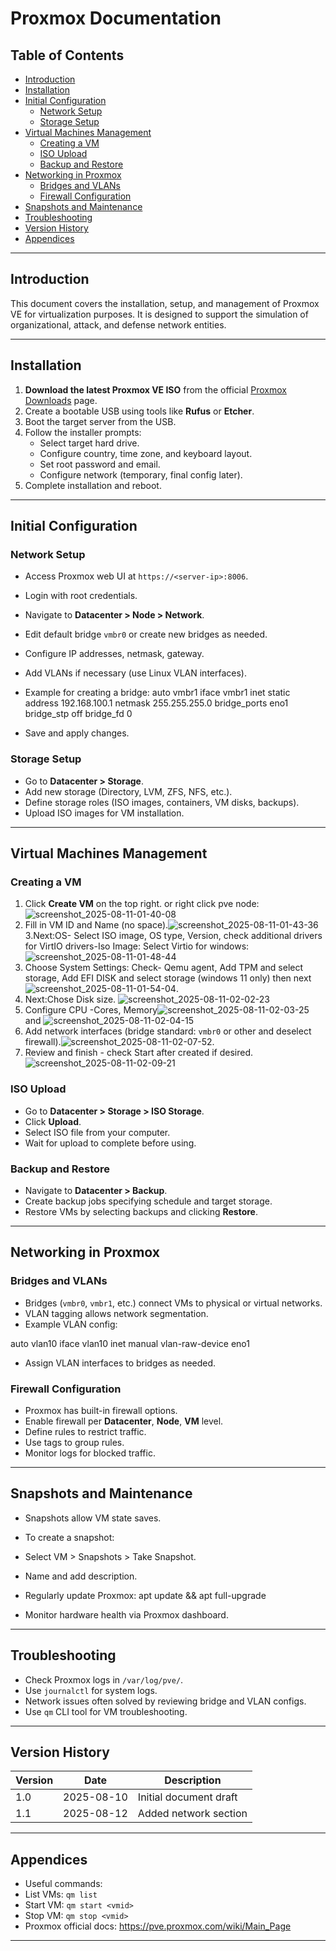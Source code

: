 # Proxmox Documentation

## Table of Contents

- [Introduction](#introduction)
- [Installation](#installation)
- [Initial Configuration](#initial-configuration)
  - [Network Setup](#network-setup)
  - [Storage Setup](#storage-setup)
- [Virtual Machines Management](#virtual-machines-management)
  - [Creating a VM](#creating-a-vm)
  - [ISO Upload](#iso-upload)
  - [Backup and Restore](#backup-and-restore)
- [Networking in Proxmox](#networking-in-proxmox)
  - [Bridges and VLANs](#bridges-and-vlans)
  - [Firewall Configuration](#firewall-configuration)
- [Snapshots and Maintenance](#snapshots-and-maintenance)
- [Troubleshooting](#troubleshooting)
- [Version History](#version-history)
- [Appendices](#appendices)

---

## Introduction

This document covers the installation, setup, and management of Proxmox VE for virtualization purposes. It is designed to support the simulation of organizational, attack, and defense network entities.

---

## Installation

1. **Download the latest Proxmox VE ISO** from the official [Proxmox Downloads](https://www.proxmox.com/en/downloads) page.
2. Create a bootable USB using tools like **Rufus** or **Etcher**.
3. Boot the target server from the USB.
4. Follow the installer prompts:
   - Select target hard drive.
   - Configure country, time zone, and keyboard layout.
   - Set root password and email.
   - Configure network (temporary, final config later).
5. Complete installation and reboot.

---

## Initial Configuration

### Network Setup

- Access Proxmox web UI at `https://<server-ip>:8006`.
- Login with root credentials.
- Navigate to **Datacenter > Node > Network**.
- Edit default bridge `vmbr0` or create new bridges as needed.
- Configure IP addresses, netmask, gateway.
- Add VLANs if necessary (use Linux VLAN interfaces).
- Example for creating a bridge:
auto vmbr1
iface vmbr1 inet static
address 192.168.100.1
netmask 255.255.255.0
bridge_ports eno1
bridge_stp off
bridge_fd 0


- Save and apply changes.

### Storage Setup

- Go to **Datacenter > Storage**.
- Add new storage (Directory, LVM, ZFS, NFS, etc.).
- Define storage roles (ISO images, containers, VM disks, backups).
- Upload ISO images for VM installation.

---

## Virtual Machines Management

### Creating a VM

1. Click **Create VM** on the top right. or right click pve node: ![screenshot_2025-08-11-01-40-08](images/screenshot_2025-08-11-01-40-08.png)
2. Fill in VM ID and Name (no space).![screenshot_2025-08-11-01-43-36](images/screenshot_2025-08-11-01-43-36.png)
3.Next:OS- Select ISO image, OS type, Version, check additional drivers for VirtIO drivers-Iso Image: Select Virtio for windows:![screenshot_2025-08-11-01-48-44](images/screenshot_2025-08-11-01-48-44.png)
4. Choose System Settings: Check- Qemu agent, Add TPM and select storage, Add EFI DISK and select storage (windows 11 only) then next ![screenshot_2025-08-11-01-54-04](images/screenshot_2025-08-11-01-54-04.png).
5. Next:Chose Disk size. ![screenshot_2025-08-11-02-02-23](images/screenshot_2025-08-11-02-02-23.png)
6. Configure CPU -Cores, Memory![screenshot_2025-08-11-02-03-25](images/screenshot_2025-08-11-02-03-25.png) and ![screenshot_2025-08-11-02-04-15](images/screenshot_2025-08-11-02-04-15.png)
7. Add network interfaces (bridge standard: `vmbr0` or other and deselect firewall).![screenshot_2025-08-11-02-07-52](images/screenshot_2025-08-11-02-07-52.png).
8. Review and finish - check Start after created if desired.![screenshot_2025-08-11-02-09-21](images/screenshot_2025-08-11-02-09-21.png)

### ISO Upload

- Go to **Datacenter > Storage > ISO Storage**.
- Click **Upload**.
- Select ISO file from your computer.
- Wait for upload to complete before using.

### Backup and Restore

- Navigate to **Datacenter > Backup**.
- Create backup jobs specifying schedule and target storage.
- Restore VMs by selecting backups and clicking **Restore**.

---

## Networking in Proxmox

### Bridges and VLANs

- Bridges (`vmbr0`, `vmbr1`, etc.) connect VMs to physical or virtual networks.
- VLAN tagging allows network segmentation.
- Example VLAN config:

auto vlan10
iface vlan10 inet manual
vlan-raw-device eno1


- Assign VLAN interfaces to bridges as needed.

### Firewall Configuration

- Proxmox has built-in firewall options.
- Enable firewall per **Datacenter**, **Node**, **VM** level.
- Define rules to restrict traffic.
- Use tags to group rules.
- Monitor logs for blocked traffic.

---

## Snapshots and Maintenance

- Snapshots allow VM state saves.
- To create a snapshot:
- Select VM > Snapshots > Take Snapshot.
- Name and add description.
- Regularly update Proxmox:
apt update && apt full-upgrade

- Monitor hardware health via Proxmox dashboard.

---

## Troubleshooting

- Check Proxmox logs in `/var/log/pve/`.
- Use `journalctl` for system logs.
- Network issues often solved by reviewing bridge and VLAN configs.
- Use `qm` CLI tool for VM troubleshooting.

---

## Version History

| Version | Date       | Description           |
|---------|------------|-----------------------|
| 1.0     | 2025-08-10 | Initial document draft |
| 1.1     | 2025-08-12 | Added network section  |

---

## Appendices

- Useful commands:
- List VMs: `qm list`
- Start VM: `qm start <vmid>`
- Stop VM: `qm stop <vmid>`
- Proxmox official docs: https://pve.proxmox.com/wiki/Main_Page

---

